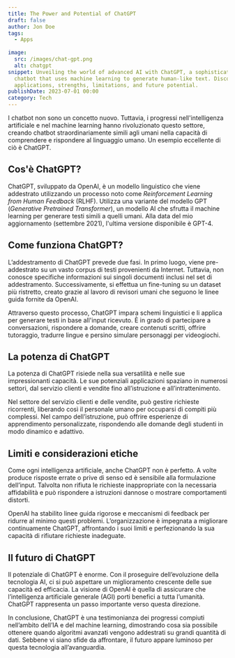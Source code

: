 ```yaml
---
title: The Power and Potential of ChatGPT
draft: false
author: Jon Doe
tags:
  - Apps
  
image:
  src: /images/chat-gpt.png
  alt: chatgpt
snippet: Unveiling the world of advanced AI with ChatGPT, a sophisticated
  chatbot that uses machine learning to generate human-like text. Discover its
  applications, strengths, limitations, and future potential.
publishDate: 2023-07-01 00:00
category: Tech
---
```


I chatbot non sono un concetto nuovo. Tuttavia, i progressi nell'intelligenza artificiale e nel machine learning hanno rivoluzionato questo settore, creando chatbot straordinariamente simili agli umani nella capacità di comprendere e rispondere al linguaggio umano. Un esempio eccellente di ciò è ChatGPT.

## Cos'è ChatGPT?

ChatGPT, sviluppato da OpenAI, è un modello linguistico che viene addestrato utilizzando un processo noto come *Reinforcement Learning from Human Feedback* (RLHF). Utilizza una variante del modello GPT (*Generative Pretrained Transformer*), un modello AI che sfrutta il machine learning per generare testi simili a quelli umani. Alla data del mio aggiornamento (settembre 2021), l'ultima versione disponibile è GPT-4.

## Come funziona ChatGPT?

L’addestramento di ChatGPT prevede due fasi. In primo luogo, viene pre-addestrato su un vasto corpus di testi provenienti da Internet. Tuttavia, non conosce specifiche informazioni sui singoli documenti inclusi nel set di addestramento. Successivamente, si effettua un fine-tuning su un dataset più ristretto, creato grazie al lavoro di revisori umani che seguono le linee guida fornite da OpenAI.

Attraverso questo processo, ChatGPT impara schemi linguistici e li applica per generare testi in base all'input ricevuto. È in grado di partecipare a conversazioni, rispondere a domande, creare contenuti scritti, offrire tutoraggio, tradurre lingue e persino simulare personaggi per videogiochi.

## La potenza di ChatGPT

La potenza di ChatGPT risiede nella sua versatilità e nelle sue impressionanti capacità. Le sue potenziali applicazioni spaziano in numerosi settori, dal servizio clienti e vendite fino all’istruzione e all’intrattenimento.

Nel settore del servizio clienti e delle vendite, può gestire richieste ricorrenti, liberando così il personale umano per occuparsi di compiti più complessi. Nel campo dell’istruzione, può offrire esperienze di apprendimento personalizzate, rispondendo alle domande degli studenti in modo dinamico e adattivo.

## Limiti e considerazioni etiche

Come ogni intelligenza artificiale, anche ChatGPT non è perfetto. A volte produce risposte errate o prive di senso ed è sensibile alla formulazione dell’input. Talvolta non rifiuta le richieste inappropriate con la necessaria affidabilità e può rispondere a istruzioni dannose o mostrare comportamenti distorti.

OpenAI ha stabilito linee guida rigorose e meccanismi di feedback per ridurre al minimo questi problemi. L’organizzazione è impegnata a migliorare continuamente ChatGPT, affrontando i suoi limiti e perfezionando la sua capacità di rifiutare richieste inadeguate.

## Il futuro di ChatGPT

Il potenziale di ChatGPT è enorme. Con il proseguire dell’evoluzione della tecnologia AI, ci si può aspettare un miglioramento crescente delle sue capacità ed efficacia. La visione di OpenAI è quella di assicurare che l’intelligenza artificiale generale (AGI) porti benefici a tutta l’umanità. ChatGPT rappresenta un passo importante verso questa direzione.

In conclusione, ChatGPT è una testimonianza dei progressi compiuti nell’ambito dell’IA e del machine learning, dimostrando cosa sia possibile ottenere quando algoritmi avanzati vengono addestrati su grandi quantità di dati. Sebbene vi siano sfide da affrontare, il futuro appare luminoso per questa tecnologia all’avanguardia.